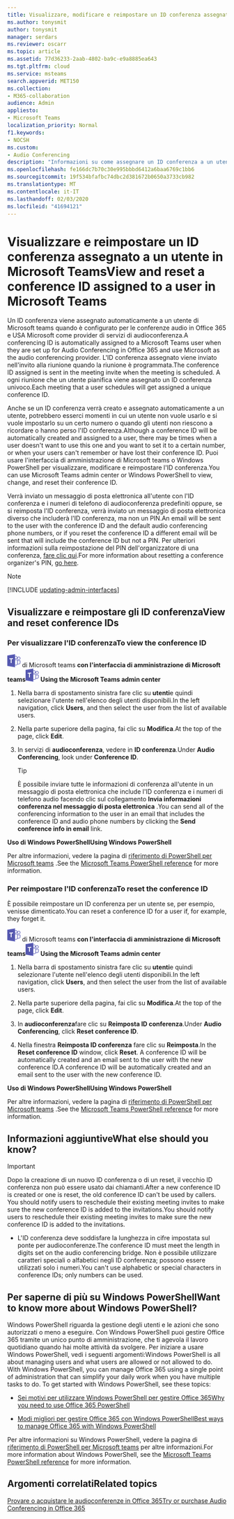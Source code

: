 ```yaml
---
title: Visualizzare, modificare e reimpostare un ID conferenza assegnato a un utente in Microsoft Teams
ms.author: tonysmit
author: tonysmit
manager: serdars
ms.reviewer: oscarr
ms.topic: article
ms.assetid: 77d36233-2aab-4802-ba9c-e9a8885ea643
ms.tgt.pltfrm: cloud
ms.service: msteams
search.appverid: MET150
ms.collection:
- M365-collaboration
audience: Admin
appliesto:
- Microsoft Teams
localization_priority: Normal
f1.keywords:
- NOCSH
ms.custom:
- Audio Conferencing
description: "Informazioni su come assegnare un ID conferenza a un utente in Microsoft teams e quali sono i parametri dell'ID conferenza. "
ms.openlocfilehash: fe166dc7b70c30e995bbbd6412a6baa6769c1bb6
ms.sourcegitcommit: 19f534bfafbc74dbc2d381672b0650a3733cb982
ms.translationtype: MT
ms.contentlocale: it-IT
ms.lasthandoff: 02/03/2020
ms.locfileid: "41694121"
---
```

# <a name="view-and-reset-a-conference-id-assigned-to-a-user-in-microsoft-teams"></a><span data-ttu-id="1c84f-103">Visualizzare e reimpostare un ID conferenza assegnato a un utente in Microsoft Teams</span><span class="sxs-lookup"><span data-stu-id="1c84f-103">View and reset a conference ID assigned to a user in Microsoft Teams</span></span>

<span data-ttu-id="1c84f-104">Un ID conferenza viene assegnato automaticamente a un utente di Microsoft teams quando è configurato per le conferenze audio in Office 365 e USA Microsoft come provider di servizi di audioconferenza.</span><span class="sxs-lookup"><span data-stu-id="1c84f-104">A conferencing ID is automatically assigned to a Microsoft Teams user when they are set up for Audio Conferencing in Office 365 and use Microsoft as the audio conferencing provider.</span></span> <span data-ttu-id="1c84f-105">L'ID conferenza assegnato viene inviato nell'invito alla riunione quando la riunione è programmata.</span><span class="sxs-lookup"><span data-stu-id="1c84f-105">The conference ID assigned is sent in the meeting invite when the meeting is scheduled.</span></span> <span data-ttu-id="1c84f-106">A ogni riunione che un utente pianifica viene assegnato un ID conferenza univoco.</span><span class="sxs-lookup"><span data-stu-id="1c84f-106">Each meeting that a user schedules will get assigned a unique conference ID.</span></span> 
  
<span data-ttu-id="1c84f-107">Anche se un ID conferenza verrà creato e assegnato automaticamente a un utente, potrebbero esserci momenti in cui un utente non vuole usarlo e si vuole impostarlo su un certo numero o quando gli utenti non riescono a ricordare o hanno perso l'ID conferenza.</span><span class="sxs-lookup"><span data-stu-id="1c84f-107">Although a conference ID will be automatically created and assigned to a user, there may be times when a user doesn't want to use this one and you want to set it to a certain number, or when your users can't remember or have lost their conference ID.</span></span> <span data-ttu-id="1c84f-108">Puoi usare l'interfaccia di amministrazione di Microsoft teams o Windows PowerShell per visualizzare, modificare e reimpostare l'ID conferenza.</span><span class="sxs-lookup"><span data-stu-id="1c84f-108">You can use Microsoft Teams admin center or Windows PowerShell to view, change, and reset their conference ID.</span></span>
  
<span data-ttu-id="1c84f-109">Verrà inviato un messaggio di posta elettronica all'utente con l'ID conferenza e i numeri di telefono di audioconferenza predefiniti oppure, se si reimposta l'ID conferenza, verrà inviato un messaggio di posta elettronica diverso che includerà l'ID conferenza, ma non un PIN.</span><span class="sxs-lookup"><span data-stu-id="1c84f-109">An email will be sent to the user with the conference ID and the default audio conferencing phone numbers, or if you reset the conference ID a different email will be sent that will include the conference ID but not a PIN.</span></span> <span data-ttu-id="1c84f-110">Per ulteriori informazioni sulla reimpostazione del PIN dell'organizzatore di una conferenza, [fare clic qui](reset-a-conference-id-for-a-user-in-teams.md).</span><span class="sxs-lookup"><span data-stu-id="1c84f-110">For more information about resetting a conference organizer's PIN, [go here](reset-a-conference-id-for-a-user-in-teams.md).</span></span> 

> [!NOTE]
> [!INCLUDE [updating-admin-interfaces](includes/updating-admin-interfaces.md)]
  
## <a name="view-and-reset-conference-ids"></a><span data-ttu-id="1c84f-111">Visualizzare e reimpostare gli ID conferenza</span><span class="sxs-lookup"><span data-stu-id="1c84f-111">View and reset conference IDs</span></span>

### <a name="to-view-the-conference-id"></a><span data-ttu-id="1c84f-112">Per visualizzare l'ID conferenza</span><span class="sxs-lookup"><span data-stu-id="1c84f-112">To view the conference ID</span></span>

<span data-ttu-id="1c84f-113">![Icona che mostra il logo](media/teams-logo-30x30.png) di Microsoft teams **con l'interfaccia di amministrazione di Microsoft teams**</span><span class="sxs-lookup"><span data-stu-id="1c84f-113">![An icon showing the Microsoft Teams logo](media/teams-logo-30x30.png) **Using the Microsoft Teams admin center**</span></span>

1. <span data-ttu-id="1c84f-114">Nella barra di spostamento sinistra fare clic su **utenti**e quindi selezionare l'utente nell'elenco degli utenti disponibili.</span><span class="sxs-lookup"><span data-stu-id="1c84f-114">In the left navigation, click **Users**, and then select the user from the list of available users.</span></span>

2. <span data-ttu-id="1c84f-115">Nella parte superiore della pagina, fai clic su **Modifica**.</span><span class="sxs-lookup"><span data-stu-id="1c84f-115">At the top of the page, click **Edit**.</span></span>

3. <span data-ttu-id="1c84f-116">In servizi di **audioconferenza**, vedere in **ID conferenza**.</span><span class="sxs-lookup"><span data-stu-id="1c84f-116">Under **Audio Conferencing**, look under **Conference ID**.</span></span>

    > [!TIP]
    > <span data-ttu-id="1c84f-117">È possibile inviare tutte le informazioni di conferenza all'utente in un messaggio di posta elettronica che include l'ID conferenza e i numeri di telefono audio facendo clic sul collegamento **Invia informazioni conferenza nel messaggio di posta elettronica** .</span><span class="sxs-lookup"><span data-stu-id="1c84f-117">You can send all of the conferencing information to the user in an email that includes the conference ID and audio phone numbers by clicking the **Send conference info in email** link.</span></span>
  
<span data-ttu-id="1c84f-118">**Uso di Windows PowerShell**</span><span class="sxs-lookup"><span data-stu-id="1c84f-118">**Using Windows PowerShell**</span></span>

<span data-ttu-id="1c84f-119">Per altre informazioni, vedere la pagina di [riferimento di PowerShell per Microsoft teams](https://docs.microsoft.com/powershell/module/teams/?view=teams-ps) .</span><span class="sxs-lookup"><span data-stu-id="1c84f-119">See the [Microsoft Teams PowerShell reference](https://docs.microsoft.com/powershell/module/teams/?view=teams-ps) for more information.</span></span>
    
  
### <a name="to-reset-the-conference-id"></a><span data-ttu-id="1c84f-120">Per reimpostare l'ID conferenza</span><span class="sxs-lookup"><span data-stu-id="1c84f-120">To reset the conference ID</span></span>

<span data-ttu-id="1c84f-121">È possibile reimpostare un ID conferenza per un utente se, per esempio, venisse dimenticato.</span><span class="sxs-lookup"><span data-stu-id="1c84f-121">You can reset a conference ID for a user if, for example, they forget it.</span></span>
  
<span data-ttu-id="1c84f-122">![Icona che mostra il logo](media/teams-logo-30x30.png) di Microsoft teams **con l'interfaccia di amministrazione di Microsoft teams**</span><span class="sxs-lookup"><span data-stu-id="1c84f-122">![An icon showing the Microsoft Teams logo](media/teams-logo-30x30.png) **Using the Microsoft Teams admin center**</span></span>

1. <span data-ttu-id="1c84f-123">Nella barra di spostamento sinistra fare clic su **utenti**e quindi selezionare l'utente nell'elenco degli utenti disponibili.</span><span class="sxs-lookup"><span data-stu-id="1c84f-123">In the left navigation, click **Users**, and then select the user from the list of available users.</span></span>

2. <span data-ttu-id="1c84f-124">Nella parte superiore della pagina, fai clic su **Modifica**.</span><span class="sxs-lookup"><span data-stu-id="1c84f-124">At the top of the page, click **Edit**.</span></span>

3. <span data-ttu-id="1c84f-125">In **audioconferenza**fare clic su **Reimposta ID conferenza**.</span><span class="sxs-lookup"><span data-stu-id="1c84f-125">Under **Audio Conferencing**, click **Reset conference ID**.</span></span>

4. <span data-ttu-id="1c84f-126">Nella finestra **Reimposta ID conferenza** fare clic su **Reimposta**.</span><span class="sxs-lookup"><span data-stu-id="1c84f-126">In the **Reset conference ID** window, click **Reset**.</span></span> <span data-ttu-id="1c84f-127">A conference ID will be automatically created and an email sent to the user with the new conference ID.</span><span class="sxs-lookup"><span data-stu-id="1c84f-127">A conference ID will be automatically created and an email sent to the user with the new conference ID.</span></span>
  
<span data-ttu-id="1c84f-128">**Uso di Windows PowerShell**</span><span class="sxs-lookup"><span data-stu-id="1c84f-128">**Using Windows PowerShell**</span></span>

<span data-ttu-id="1c84f-129">Per altre informazioni, vedere la pagina di [riferimento di PowerShell per Microsoft teams](https://docs.microsoft.com/powershell/module/teams/?view=teams-ps) .</span><span class="sxs-lookup"><span data-stu-id="1c84f-129">See the [Microsoft Teams PowerShell reference](https://docs.microsoft.com/powershell/module/teams/?view=teams-ps) for more information.</span></span>


## <a name="what-else-should-you-know"></a><span data-ttu-id="1c84f-130">Informazioni aggiuntive</span><span class="sxs-lookup"><span data-stu-id="1c84f-130">What else should you know?</span></span>

   > [!IMPORTANT]
   >  <span data-ttu-id="1c84f-131">Dopo la creazione di un nuovo ID conferenza o di un reset, il vecchio ID conferenza non può essere usato dai chiamanti.</span><span class="sxs-lookup"><span data-stu-id="1c84f-131">After a new conference ID is created or one is reset, the old conference ID can't be used by callers.</span></span> <span data-ttu-id="1c84f-132">You should notify users to reschedule their existing meeting invites to make sure the new conference ID is added to the invitations.</span><span class="sxs-lookup"><span data-stu-id="1c84f-132">You should notify users to reschedule their existing meeting invites to make sure the new conference ID is added to the invitations.</span></span> 
  
    
- <span data-ttu-id="1c84f-133">L'ID conferenza deve soddisfare la lunghezza in cifre impostata sul ponte per audioconferenze.</span><span class="sxs-lookup"><span data-stu-id="1c84f-133">The conference ID must meet the length in digits set on the audio conferencing bridge.</span></span> <span data-ttu-id="1c84f-134">Non è possibile utilizzare caratteri speciali o alfabetici negli ID conferenza; possono essere utilizzati solo i numeri.</span><span class="sxs-lookup"><span data-stu-id="1c84f-134">You can't use alphabetic or special characters in conference IDs; only numbers can be used.</span></span>
   
    
## <a name="want-to-know-more-about-windows-powershell"></a><span data-ttu-id="1c84f-135">Per saperne di più su Windows PowerShell</span><span class="sxs-lookup"><span data-stu-id="1c84f-135">Want to know more about Windows PowerShell?</span></span>

<span data-ttu-id="1c84f-p107">Windows PowerShell riguarda la gestione degli utenti e le azioni che sono autorizzati o meno a eseguire. Con Windows PowerShell puoi gestire Office 365 tramite un unico punto di amministrazione, che ti agevola il lavoro quotidiano quando hai molte attività da svolgere. Per iniziare a usare Windows PowerShell, vedi i seguenti argomenti:</span><span class="sxs-lookup"><span data-stu-id="1c84f-p107">Windows PowerShell is all about managing users and what users are allowed or not allowed to do. With Windows PowerShell, you can manage Office 365 using a single point of administration that can simplify your daily work when you have multiple tasks to do. To get started with Windows PowerShell, see these topics:</span></span>
    
  - [<span data-ttu-id="1c84f-139">Sei motivi per utilizzare Windows PowerShell per gestire Office 365</span><span class="sxs-lookup"><span data-stu-id="1c84f-139">Why you need to use Office 365 PowerShell</span></span>](https://go.microsoft.com/fwlink/?LinkId=525041)
    
  - [<span data-ttu-id="1c84f-140">Modi migliori per gestire Office 365 con Windows PowerShell</span><span class="sxs-lookup"><span data-stu-id="1c84f-140">Best ways to manage Office 365 with Windows PowerShell</span></span>](https://go.microsoft.com/fwlink/?LinkId=525142)
    
<span data-ttu-id="1c84f-141">Per altre informazioni su Windows PowerShell, vedere la pagina di [riferimento di PowerShell per Microsoft teams](https://docs.microsoft.com/powershell/module/teams/?view=teams-ps) per altre informazioni.</span><span class="sxs-lookup"><span data-stu-id="1c84f-141">For more information about Windows PowerShell, see the [Microsoft Teams PowerShell reference](https://docs.microsoft.com/powershell/module/teams/?view=teams-ps) for more information.</span></span>
    
## <a name="related-topics"></a><span data-ttu-id="1c84f-142">Argomenti correlati</span><span class="sxs-lookup"><span data-stu-id="1c84f-142">Related topics</span></span>

[<span data-ttu-id="1c84f-143">Provare o acquistare le audioconferenze in Office 365</span><span class="sxs-lookup"><span data-stu-id="1c84f-143">Try or purchase Audio Conferencing in Office 365</span></span>](/SkypeForBusiness/audio-conferencing-in-office-365/try-or-purchase-audio-conferencing-in-office-365)

